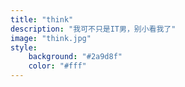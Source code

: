```yaml
---
title: "think"
description: "我可不只是IT男，别小看我了"
image: "think.jpg"
style:
    background: "#2a9d8f"
    color: "#fff"
---
```

